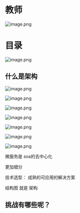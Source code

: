 # 教师

![image.png](./assets/1703687699209-image.png)


# 目录

![image.png](./assets/1703687703935-image.png)




## 什么是架构

![image.png](./assets/1703687812989-image.png)


![image.png](./assets/1703687898080-image.png)


![image.png](./assets/1703687981540-image.png)



![image.png](./assets/1703688063184-image.png)


![image.png](./assets/1703688102365-image.png)



![image.png](./assets/1703688169528-image.png) 



![image.png](./assets/1703688419434-image.png)


微服务是 soa的去中心化

更加细分






技术选型： 成熟的可应用的解决方案

结构图 就是 架构

## 挑战有哪些呢？

